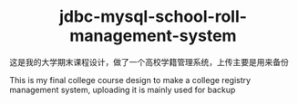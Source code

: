 <h1 style="text-align:center">jdbc-mysql-school-roll-management-system</h1>

这是我的大学期末课程设计，做了一个高校学籍管理系统，上传主要是用来备份

This is my final college course design to make a college registry management system, uploading it is mainly used for backup